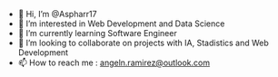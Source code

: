 - 👋 Hi, I’m @Aspharr17
- 👀 I’m interested in Web Development and Data Science
- 🌱 I’m currently learning Software Engineer
- 💞️ I’m looking to collaborate on projects with IA, Stadistics and Web Development
- 📫 How to reach me : angeln.ramirez@outlook.com

<!---
Aspharr17/Aspharr17 is a ✨ special ✨ repository because its `README.md` (this file) appears on your GitHub profile.
You can click the Preview link to take a look at your changes.
--->
